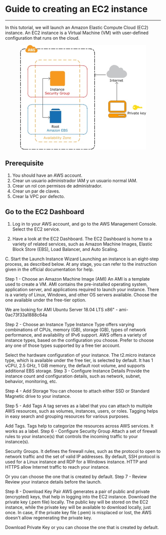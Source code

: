 # Guide to creating an EC2 instance
---
In this tutorial, we will launch an Amazon Elastic Compute Cloud (EC2) instance. An EC2 instance is a Virtual Machine (VM) with user-defined configuration that runs on the cloud.

<p align="center">
    <img src ="./images/EC2Creation1.jpg" />
</p>

## Prerequisite

1. You should have an AWS account.
2. Crear un usuario administrador IAM y un usuario normal IAM.
3. Crear un rol con permisos de administrador.
4. Crear un par de claves.
5. Crear la VPC por defecto.

## Go to the EC2 Dashboard

1. Log in to your AWS account, and go to the AWS Management Console. Select the EC2 service.


2.	Have a look at the EC2 Dashboard. The EC2 Dashboard is home to a variety of related services, such as Amazon Machine Images, Elastic Block Store (EBS), Load Balancer, and Auto Scaling. 
 
C. Start the Launch Instance Wizard
Launching an instance is an eight-step process, as described below. At any stage, you can refer to the instruction given in the official documentation for help.
 
Step 1 - Choose an Amazon Machine Image (AMI)
An AMI is a template used to create a VM. AMI contains the pre-installed operating system, application server, and applications required to launch your instance. There is a variety of Linux, Windows, and other OS servers available. Choose the one available under the free-tier option.
 
We are looking for AMI Ubuntu Server 18.04 LTS x86" - ami-0ac73f33a1888c64a
 
Step 2 - Choose an Instance Type
Instance Type offers varying combinations of CPUs, memory (GB), storage (GB), types of network performance, and availability of IPv6 support. AWS offers a variety of instance types, based on the configuration you choose. Prefer to choose any one of those types supported by a free tier account. 
 
Select the hardware configuration of your instance. The t2.micro instance type, which is available under the free tier, is selected by default. It has 1 vCPU, 2.5 GHz, 1 GiB memory, the default root volume, and supports additional EBS storage.
Step 3 - Configure Instance Details
Provide the instance count and configuration details, such as network, subnet, behavior, monitoring, etc.
 
Step 4 - Add Storage
You can choose to attach either SSD or Standard Magnetic drive to your instance.
 
Step 5 - Add Tags
A tag serves as a label that you can attach to multiple AWS resources, such as volumes, instances, users, or roles. Tagging helps in easy search and grouping resources for various purposes.

 
Add Tags. Tags help to categorize the resources across AWS services. It works as a label. 
Step 6 - Configure Security Group
Attach a set of firewall rules to your instance(s) that controls the incoming traffic to your instance(s).
 
Security Groups. It defines the firewall rules, such as the protocol to open to network traffic and the set of valid IP addresses. By default, SSH protocol is used for a Linux instance and RDP for a Windows instance. HTTP and HTTPS allow Internet traffic to reach your instance.
 
 
Or you can choose the one that is created by default.
Step 7 - Review
Review your instance details before the launch.
 
Step 8 - Download Key Pair
AWS generates a pair of public and private (encrypted) keys, that help in logging into the EC2 instance. Download the private key (.pem file) locally. The public key will be stored on the EC2 instance, while the private key will be available to download locally, just once. In case, if the private key file (.pem) is misplaced or lost, the AWS doesn't allow regenerating the private key. 
  
Download Private Key or you can choose the one that is created by default.
